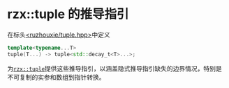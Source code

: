 # rzx::tuple 的推导指引
在标头[<ruzhouxie/tuple.hpp>](../../headers/tuple.md)中定义
```cpp
template<typename...T>
tuple(T...) -> tuple<std::decay_t<T>...>;
```
为[`rzx::tuple`](guid.md)提供这些推导指引，以涵盖隐式推导指引缺失的边界情况，特别是不可复制的实参和数组到指针转换。